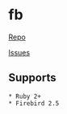 # fb

[Repo](https://github.com/rowland/fb)

[Issues](https://github.com/rowland/fb/issues)

## Supports
	* Ruby 2+
	* Firebird 2.5
